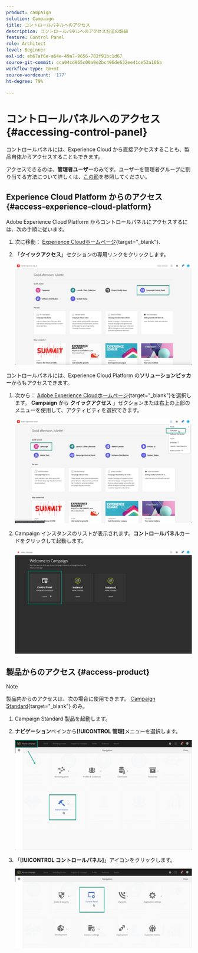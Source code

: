 ```yaml
---
product: campaign
solution: Campaign
title: コントロールパネルへのアクセス
description: コントロールパネルへのアクセス方法の詳細
feature: Control Panel
role: Architect
level: Beginner
exl-id: eb67af6e-a64e-49a7-9656-782f91bc1d67
source-git-commit: cca04cd965c00a9e2bc496de632ee41ce53a166a
workflow-type: tm+mt
source-wordcount: '177'
ht-degree: 79%

---
```


# コントロールパネルへのアクセス {#accessing-control-panel}

コントロールパネルには、Experience Cloud から直接アクセスすることも、製品自体からアクセスすることもできます。

アクセスできるのは、**管理者ユーザー**&#x200B;のみです。ユーザーを管理者グループに割り当てる方法について詳しくは、[この節](../../discover/using/managing-permissions.md)を参照してください。

## Experience Cloud Platform からのアクセス {#access-experience-cloud-platform}

Adobe Experience Cloud Platform からコントロールパネルにアクセスするには、次の手順に従います。

1. 次に移動： [Experience Cloudホームページ](https://experiencecloud.adobe.com/){target="_blank"}.

1. 「**クイックアクセス**」セクションの専用リンクをクリックします。

   ![](assets/do-not-localize/quickaccess.png)

コントロールパネルには、Experience Cloud Platform の&#x200B;**ソリューションピッカー**&#x200B;からもアクセスできます。

1. 次から： [Adobe Experience Cloudホームページ](https://experiencecloud.adobe.com/){target="_blank"}を選択します。 **Campaign** から **クイックアクセス** 」セクションまたは右上の上部のメニューを使用して、アクティビティを選択できます。

   ![](assets/do-not-localize/control_panel_access1.png)

1. Campaign インスタンスのリストが表示されます。**コントロールパネル**&#x200B;カードをクリックして起動します。

   ![](assets/do-not-localize/control_panel_access2.png)

## 製品からのアクセス {#access-product}

>[!NOTE]
>
>製品内からのアクセスは、次の場合に使用できます。 [Campaign Standard](https://experienceleague.adobe.com/docs/campaign-standard/using/campaign-standard-home.html?lang=ja){target="_blank"} のみ。

1. Campaign Standard 製品を起動します。

1. **ナビゲーション**&#x200B;ペインから&#x200B;**[!UICONTROL 管理]**&#x200B;メニューを選択します。

   ![](assets/control_panel_access3.png)

1. 「**[!UICONTROL コントロールパネル]**」アイコンをクリックします。

   ![](assets/control_panel_access4.png)
